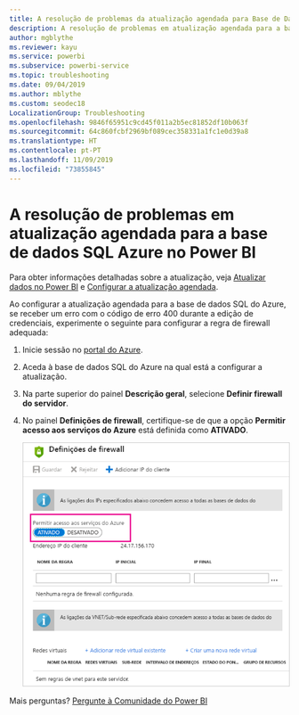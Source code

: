 ```yaml
---
title: A resolução de problemas da atualização agendada para Base de Dados SQL do Azure
description: A resolução de problemas em atualização agendada para a base de dados SQL Azure no Power BI
author: mgblythe
ms.reviewer: kayu
ms.service: powerbi
ms.subservice: powerbi-service
ms.topic: troubleshooting
ms.date: 09/04/2019
ms.author: mblythe
ms.custom: seodec18
LocalizationGroup: Troubleshooting
ms.openlocfilehash: 9846f65951c9cd45f011a2b5ec81852df10b063f
ms.sourcegitcommit: 64c860fcbf2969bf089cec358331a1fc1e0d39a8
ms.translationtype: HT
ms.contentlocale: pt-PT
ms.lasthandoff: 11/09/2019
ms.locfileid: "73855845"
---
```

# <a name="troubleshooting-scheduled-refresh-for-azure-sql-databases-in-power-bi"></a>A resolução de problemas em atualização agendada para a base de dados SQL Azure no Power BI

Para obter informações detalhadas sobre a atualização, veja [Atualizar dados no Power BI](refresh-data.md) e [Configurar a atualização agendada](refresh-scheduled-refresh.md).

Ao configurar a atualização agendada para a base de dados SQL do Azure, se receber um erro com o código de erro 400 durante a edição de credenciais, experimente o seguinte para configurar a regra de firewall adequada:

1. Inicie sessão no [portal do Azure](https://portal.azure.com).

1. Aceda à base de dados SQL do Azure na qual está a configurar a atualização.

1. Na parte superior do painel **Descrição geral**, selecione **Definir firewall do servidor**.

1. No painel **Definições de firewall**, certifique-se de que a opção **Permitir acesso aos serviços do Azure** está definida como **ATIVADO**.

    ![Serviços permitidos do Azure](media/service-admin-troubleshooting-scheduled-refresh-azure-sql-databases/azurerefresh.png)  

Mais perguntas? [Pergunte à Comunidade do Power BI](https://community.powerbi.com/)
